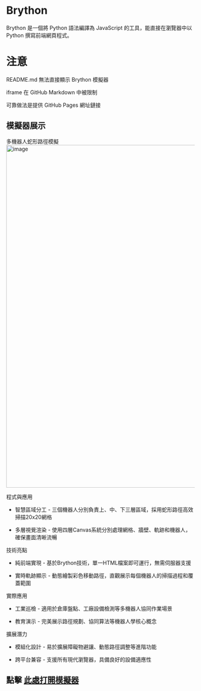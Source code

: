 # Brython

Brython 是一個將 Python 語法編譯為 JavaScript 的工具，能直接在瀏覽器中以 Python 撰寫前端網頁程式。

# 注意

README.md 無法直接顯示 Brython 模擬器

iframe 在 GitHub Markdown 中被限制

可靠做法是提供 GitHub Pages 網址鏈接

## 模擬器展示

多機器人蛇形路徑模擬
<img width="762" height="914" alt="image" src="https://github.com/user-attachments/assets/da432437-81ca-4fc6-8511-5c277be04a56" />

程式與應用


- 智慧區域分工 - 三個機器人分別負責上、中、下三層區域，採用蛇形路徑高效掃描20x20網格

- 多層視覺渲染 - 使用四層Canvas系統分別處理網格、牆壁、軌跡和機器人，確保畫面清晰流暢

技術亮點


- 純前端實現 - 基於Brython技術，單一HTML檔案即可運行，無需伺服器支援

- 實時軌跡顯示 - 動態繪製彩色移動路徑，直觀展示每個機器人的掃描過程和覆蓋範圍

實際應用


- 工業巡檢 - 適用於倉庫盤點、工廠設備檢測等多機器人協同作業場景

- 教育演示 - 完美展示路徑規劃、協同算法等機器人學核心概念

擴展潛力


- 模組化設計 - 易於擴展障礙物避讓、動態路徑調整等進階功能

- 跨平台兼容 - 支援所有現代瀏覽器，具備良好的設備適應性
  

 ##  點擊 [此處打開模擬器](https://leceichen.github.io/w7-Brython-/ )

